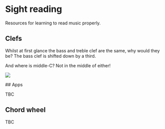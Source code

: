 # Sight reading

Resources for learning to read music properly.


## Clefs

Whilst at first glance the bass and treble clef are the same, why would they be? The bass clef is shifted down by a third.

And where is middle-C? Not in the middle of either!

![](https://2.bp.blogspot.com/-CpSYO-y9WKA/UPdrMBhjMEI/AAAAAAAAACI/CIJDJ2jYoHY/s1600/Screen+Shot+2013-01-16+at+9.08.17+PM.png)

## Apps

TBC

## Chord wheel

TBC
